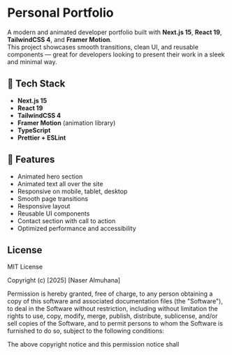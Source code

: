 # Personal Portfolio

A modern and animated developer portfolio built with **Next.js 15**, **React 19**, **TailwindCSS 4**, and **Framer Motion**.  
This project showcases smooth transitions, clean UI, and reusable components — great for developers looking to present their work in a sleek and minimal way.

## 🚀 Tech Stack

- **Next.js 15**
- **React 19**
- **TailwindCSS 4**
- **Framer Motion** (animation library)
- **TypeScript**
- **Prettier + ESLint**

## 🧩 Features

- Animated hero section
- Animated text all over the site
- Responsive on mobile, tablet, desktop
- Smooth page transitions
- Responsive layout
- Reusable UI components
- Contact section with call to action
- Optimized performance and accessibility

## License

MIT License

Copyright (c) [2025] [Naser Almuhana]

Permission is hereby granted, free of charge, to any person obtaining a copy
of this software and associated documentation files (the "Software"), to deal
in the Software without restriction, including without limitation the rights
to use, copy, modify, merge, publish, distribute, sublicense, and/or sell
copies of the Software, and to permit persons to whom the Software is
furnished to do so, subject to the following conditions:

The above copyright notice and this permission notice shall
